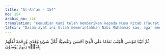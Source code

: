 ```yaml
---
title: "Al-An'am - 154"
no: 154
arabic_no: ١٥٤
translation: "Kemudian Kami telah memberikan kepada Musa Kitab (Taurat) untuk menyempurnakan (nikmat Kami) kepada orang yang berbuat kebaikan, untuk menjelaskan segala sesuatu, dan sebagai petunjuk dan rahmat, agar mereka beriman akan adanya pertemuan dengan Tuhannya."
tafsir: "Dalam ayat ini Allah memerintahkan Nabi Muhammad saw, agar mengatakan kepada orang-orang Yahudi bahwa Allah telah memberikan Kitab kepada Musa, yaitu Kitab Taurat untuk menyempurnakan nikmatnya kepada orang yang berbuat kebaikan dan untuk menjelaskan segala hukum dan sebagai petunjuk dan rahmat bagi Bani Israil (umat Nabi Musa) mudah-mudahan mereka percaya bahwa mereka akan kembali menemui Tuhannya sesudah mati."
---
```


ثُمَّ اٰتَيْنَا مُوْسَى الْكِتٰبَ تَمَامًا عَلَى الَّذِيْٓ اَحْسَنَ وَتَفْصِيْلًا لِّكُلِّ شَيْءٍ وَّهُدًى وَّرَحْمَةً لَّعَلَّهُمْ بِلِقَاۤءِ رَبِّهِمْ يُؤْمِنُوْنَ ࣖ 
